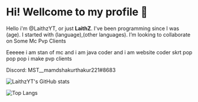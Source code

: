 # Hi! Wellcome to my profile 👋
Hello i'm @LaithzYT, or just **LaithZ**. I've been programming since I was (age).
I started with (language),(other languages).
I’m looking to collaborate on Some Mc Pvp Clients

Eeeeee i am stan of mc and i am java coder and i am website coder skrt pop pop pop i make pvp clients

Discord: MST__mamdshakurthakur221#8683

![LaithzYT's GitHub stats](https://github-readme-stats.vercel.app/api?username=LaithzYT&show_icons=true&theme=vision-friendly-dark)

![Top Langs](https://github-readme-stats.vercel.app/api/top-langs/?username=LaithzYT&theme=vision-friendly-dark)
